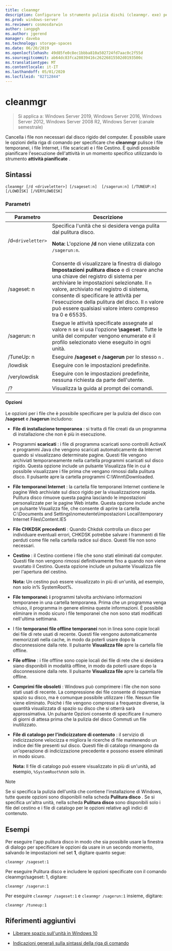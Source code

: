 ```yaml
---
title: cleanmgr
description: Configurare lo strumento pulizia dischi (cleanmgr. exe) per pulire automaticamente determinati file.
ms.prod: windows-server
ms.reviewer: cosmosdarwin
author: iangpgh
ms.author: jgerend
manager: daveba
ms.technology: storage-spaces
ms.date: 06/20/2019
ms.openlocfilehash: 49d85fe0c8ec1bbba810a502724fd7aac0c2f55d
ms.sourcegitcommit: ab64dc83fca28039416c26226815502d0193500c
ms.translationtype: MT
ms.contentlocale: it-IT
ms.lasthandoff: 05/01/2020
ms.locfileid: "82712844"
---
```

# <a name="cleanmgr"></a>cleanmgr

> Si applica a: Windows Server 2019, Windows Server 2016, Windows Server 2012, Windows Server 2008 R2, Windows Server (canale semestrale)

Cancella i file non necessari dal disco rigido del computer. È possibile usare le opzioni della riga di comando per specificare che **cleanmgr** pulisce i file temporanei, i file Internet, i file scaricati e i file Cestino. È quindi possibile pianificare l'esecuzione dell'attività in un momento specifico utilizzando lo strumento **attività pianificate** .

## <a name="syntax"></a>Sintassi

```
cleanmgr [/d <driveletter>] [/sageset:n]  [/sagerun:n] [/TUNEUP:n] [/LOWDISK] [/VERYLOWDISK]
```

### <a name="parameters"></a>Parametri

| Parametro | Descrizione |
| --------- | ----------- |
| /d`<driveletter>` | Specifica l'unità che si desidera venga pulita dal pulitura disco.<p>**Nota:** L'opzione **/d** non viene utilizzata con `/sagerun:n`. |
| /sageset: n | Consente di visualizzare la finestra di dialogo **Impostazioni pulitura disco** e di creare anche una chiave del registro di sistema per archiviare le impostazioni selezionate. Il `n` valore, archiviato nel registro di sistema, consente di specificare le attività per l'esecuzione della pulitura del disco. Il `n` valore può essere qualsiasi valore intero compreso tra 0 e 65535. |
| /sagerun: n | Esegue le attività specificate assegnate al valore n se si usa l'opzione **\sageset** . Tutte le unità del computer vengono enumerate e il profilo selezionato viene eseguito in ogni unità. |
| /TuneUp: n | Eseguire **/sageset** e **/sagerun** per lo stesso `n` . |
| /lowdisk | Eseguire con le impostazioni predefinite. |
| /verylowdisk | Eseguire con le impostazioni predefinite, nessuna richiesta da parte dell'utente. |
| /? | Visualizza la guida al prompt dei comandi. |

#### <a name="options"></a>Opzioni

Le opzioni per i file che è possibile specificare per la pulizia del disco con **/sageset** e **/sagerun** includono:

- **File di installazione temporanea** : si tratta di file creati da un programma di installazione che non è più in esecuzione.

- Programmi **scaricati** : i file di programma scaricati sono controlli ActiveX e programmi Java che vengono scaricati automaticamente da Internet quando si visualizzano determinate pagine. Questi file vengono archiviati temporaneamente nella cartella programmi scaricati sul disco rigido. Questa opzione include un pulsante Visualizza file in cui è possibile visualizzare i file prima che vengano rimossi dalla pulitura disco. Il pulsante apre la cartella programmi C:\Winnt\Downloaded.

- **File temporanei Internet** : la cartella file temporanei Internet contiene le pagine Web archiviate sul disco rigido per la visualizzazione rapida. Pulitura disco rimuove questa pagina lasciando le impostazioni personalizzate per le pagine Web intatte. Questa opzione include anche un pulsante Visualizza file, che consente di aprire la cartella C:\Documents and Settings\nomeutente\impostazioni Locali\temporary Internet Files\Content.IE5

- **File CHKDSK precedenti** : Quando Chkdsk controlla un disco per individuare eventuali errori, CHKDSK potrebbe salvare i frammenti di file perduti come file nella cartella radice sul disco. Questi file non sono necessari.

- **Cestino** : il Cestino contiene i file che sono stati eliminati dal computer. Questi file non vengono rimossi definitivamente fino a quando non viene svuotato il Cestino. Questa opzione include un pulsante Visualizza file per l'apertura del cestino.<p>**Nota:** Un cestino può essere visualizzato in più di un'unità, ad esempio, non solo in% SystemRoot%.

- **File temporanei: i** programmi talvolta archiviano informazioni temporanee in una cartella temporanea. Prima che un programma venga chiuso, il programma in genere elimina queste informazioni. È possibile eliminare in modo sicuro i file temporanei che non sono stati modificati nell'ultima settimana.

- I file **temporanei file offline temporanei** non in linea sono copie locali dei file di rete usati di recente. Questi file vengono automaticamente memorizzati nella cache, in modo da poterli usare dopo la disconnessione dalla rete. Il pulsante **Visualizza file** apre la cartella file offline.

- **File offline** : i file offline sono copie locali dei file di rete che si desidera siano disponibili in modalità offline, in modo da poterli usare dopo la disconnessione dalla rete. Il pulsante **Visualizza file** apre la cartella file offline.

- **Comprimi file obsoleti** : Windows può comprimere i file che non sono stati usati di recente. La compressione dei file consente di risparmiare spazio su disco, ma è comunque possibile utilizzare i file. Nessun file viene eliminato. Poiché i file vengono compressi a frequenze diverse, la quantità visualizzata di spazio su disco che si otterrà sarà approssimativa. Un pulsante Opzioni consente di specificare il numero di giorni di attesa prima che la pulizia del disco Commuti un file inutilizzato.

- **File di catalogo per l'indicizzatore di contenuto** : il servizio di indicizzazione velocizza e migliora le ricerche di file mantenendo un indice dei file presenti sul disco. Questi file di catalogo rimangono da un'operazione di indicizzazione precedente e possono essere eliminati in modo sicuro.<p>**Nota:** Il file di catalogo può essere visualizzato in più di un'unità, ad esempio, `%SystemRoot%`non solo in.

>[!NOTE]
> Se si specifica la pulizia dell'unità che contiene l'installazione di Windows, tutte queste opzioni sono disponibili nella scheda **Pulitura disco** . Se si specifica un'altra unità, nella scheda **Pulitura disco** sono disponibili solo i file del cestino e i file di catalogo per le opzioni relative agli indici di contenuto.

## <a name="examples"></a>Esempi

Per eseguire l'app pulitura disco in modo che sia possibile usare la finestra di dialogo per specificare le opzioni da usare in un secondo momento, salvando le impostazioni nel set **1**, digitare quanto segue:

```
cleanmgr /sageset:1
```

Per eseguire Pulitura disco e includere le opzioni specificate con il comando cleanmgr/sageset: 1, digitare:

```
cleanmgr /sagerun:1
```

Per eseguire `cleanmgr /sageset:1` e `cleanmgr /sagerun:1` insieme, digitare:

```
cleanmgr /tuneup:1
```

## <a name="additional-references"></a>Riferimenti aggiuntivi

- [Liberare spazio sull'unità in Windows 10](https://support.microsoft.com/help/12425/windows-10-free-up-drive-space)

- [Indicazioni generali sulla sintassi della riga di comando](command-line-syntax-key.md)
